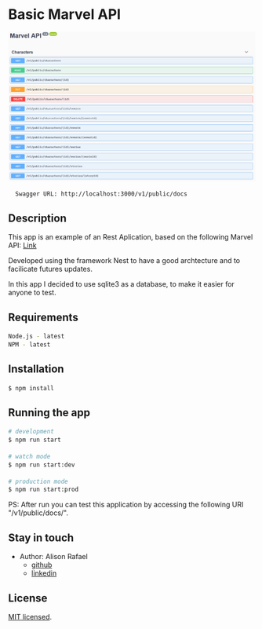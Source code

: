 # Basic Marvel API

![swagger-image](./assets/swagger.png)
```bash
  Swagger URL: http://localhost:3000/v1/public/docs
```

## Description

This app is an example of an Rest Aplication, based on the following Marvel API:
[Link](https://developer.marvel.com/docs#!/public)

Developed using the framework Nest to have a good archtecture and to facilicate futures updates.

In this app I decided to use sqlite3 as a database, to make it easier for anyone to test.

## Requirements
```bash
Node.js - latest
NPM - latest
```

## Installation

```bash
$ npm install
```

## Running the app

```bash
# development
$ npm run start

# watch mode
$ npm run start:dev

# production mode
$ npm run start:prod
```
PS: After run you can test this application by accessing the following URI "/v1/public/docs/".

## Stay in touch

- Author: Alison Rafael
  - [github](https://github.com/armgalison/)
  - [linkedin](https://www.linkedin.com/in/armgalison/)

## License

  [MIT licensed](LICENSE).
